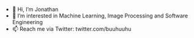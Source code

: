 - 👋 Hi, I’m Jonathan
- 👀 I’m interested in Machine Learning, Image Processing and Software Engineering
- 📫 Reach me via Twitter: twitter.com/buuhuuhu

<!---
jonathanweiss1/jonathanweiss1 is a ✨ special ✨ repository because its `README.md` (this file) appears on your GitHub profile.
You can click the Preview link to take a look at your changes.
--->
